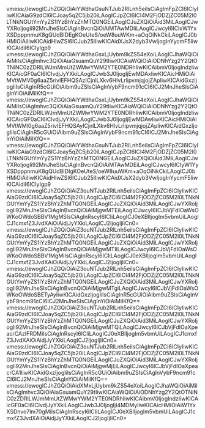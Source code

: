 vmess://ewogICJhZGQiOiAiYWdhaGsuNTJub2RlLnh5eiIsCiAgImFpZCI6ICIyIiwKICAiaG9zdCI6ICJoay5qZC5jb20iLAogICJpZCI6ICI4M2FjODZjZC05M2I0LTNkNGUtYmYyZS1lYzBhYzZhMTQ0NGEiLAogICJuZXQiOiAid3MiLAogICJwYXRoIjogIi92MnJheSIsCiAgInBvcnQiOiAiMTAwMDIiLAogICJwcyI6ICIxW1YxXSDpppnmuK8gQUdBIDEgKOeUteS/oeW8uuWKm+aOqOiNkCkiLAogICJ0bHMiOiAiIiwKICAidHlwZSI6ICJub25lIiwKICAidXJsX2dyb3VwIjogInYycmF5IiwKICAidiI6ICIyIgp9
vmess://ewogICJhZGQiOiAiYWdhaGsxLjUybm9kZS54eXoiLAogICJhaWQiOiAiMiIsCiAgImhvc3QiOiAiaGsuamQuY29tIiwKICAiaWQiOiAiODNhYzg2Y2QtOTNiNC0zZDRlLWJmMmUtZWMwYWM2YTE0NDRhIiwKICAibmV0IjogIndzIiwKICAicGF0aCI6ICIvdjJyYXkiLAogICJwb3J0IjogIjEwMDAxIiwKICAicHMiOiAiMVtWMV0g6aaZ5rivIEFHQSAzICjnlLXkv6HlvLrlipvmjqjojZApIiwKICAidGxzIjogIiIsCiAgInR5cGUiOiAibm9uZSIsCiAgInVybF9ncm91cCI6ICJ2MnJheSIsCiAgInYiOiAiMiIKfQ==
vmess://ewogICJhZGQiOiAiYWdhaGsxLjUybm9kZS54eXoiLAogICJhaWQiOiAiMiIsCiAgImhvc3QiOiAiaGsuamQuY29tIiwKICAiaWQiOiAiODNhYzg2Y2QtOTNiNC0zZDRlLWJmMmUtZWMwYWM2YTE0NDRhIiwKICAibmV0IjogIndzIiwKICAicGF0aCI6ICIvdjJyYXkiLAogICJwb3J0IjogIjEwMDAwIiwKICAicHMiOiAiMVtWMl0g6aaZ5rivIEFHQSAyICjnlLXkv6HlvLrlipvmjqjojZApIiwKICAidGxzIjogIiIsCiAgInR5cGUiOiAibm9uZSIsCiAgInVybF9ncm91cCI6ICJ2MnJheSIsCiAgInYiOiAiMiIKfQ==
vmess://ewogICJhZGQiOiAiYWdhaGsuNTJub2RlLnh5eiIsCiAgImFpZCI6ICIyIiwKICAiaG9zdCI6ICJoay5qZC5jb20iLAogICJpZCI6ICI4M2FjODZjZC05M2I0LTNkNGUtYmYyZS1lYzBhYzZhMTQ0NGEiLAogICJuZXQiOiAid3MiLAogICJwYXRoIjogIi92MnJheSIsCiAgInBvcnQiOiAiMTAwMDEiLAogICJwcyI6ICIyW1YyXSDpppnmuK8gQUdBIDIgKOeUteS/oeW8uuWKm+aOqOiNkCkiLAogICJ0bHMiOiAiIiwKICAidHlwZSI6ICJub25lIiwKICAidXJsX2dyb3VwIjogInYycmF5IiwKICAidiI6ICIyIgp9
vmess://ewogICJhZGQiOiAiZ3ouNTJub2RlLnh5eiIsCiAgImFpZCI6ICIyIiwKICAiaG9zdCI6ICJoay5qZC5jb20iLAogICJpZCI6ICI4M2FjODZjZC05M2I0LTNkNGUtYmYyZS1lYzBhYzZhMTQ0NGEiLAogICJuZXQiOiAid3MiLAogICJwYXRoIjogIi92MnJheSIsCiAgInBvcnQiOiAiMjgwMTEiLAogICJwcyI6ICJbVjFdIOaWsOWKoOWdoSBBV1MgMSIsCiAgInRscyI6ICIiLAogICJ0eXBlIjogIm5vbmUiLAogICJ1cmxfZ3JvdXAiOiAidjJyYXkiLAogICJ2IjogIjIiCn0=
vmess://ewogICJhZGQiOiAiZ3ouNTJub2RlLnh5eiIsCiAgImFpZCI6ICIyIiwKICAiaG9zdCI6ICJoay5qZC5jb20iLAogICJpZCI6ICI4M2FjODZjZC05M2I0LTNkNGUtYmYyZS1lYzBhYzZhMTQ0NGEiLAogICJuZXQiOiAid3MiLAogICJwYXRoIjogIi92MnJheSIsCiAgInBvcnQiOiAiMjgwMTIiLAogICJwcyI6ICJbVjFdIOaWsOWKoOWdoSBBV1MgMiIsCiAgInRscyI6ICIiLAogICJ0eXBlIjogIm5vbmUiLAogICJ1cmxfZ3JvdXAiOiAidjJyYXkiLAogICJ2IjogIjIiCn0=
vmess://ewogICJhZGQiOiAiZ3ouNTJub2RlLnh5eiIsCiAgImFpZCI6ICIyIiwKICAiaG9zdCI6ICJoay5qZC5jb20iLAogICJpZCI6ICI4M2FjODZjZC05M2I0LTNkNGUtYmYyZS1lYzBhYzZhMTQ0NGEiLAogICJuZXQiOiAid3MiLAogICJwYXRoIjogIi92MnJheSIsCiAgInBvcnQiOiAiMjgwMTgiLAogICJwcyI6ICJbVjFdIOaWsOWKoOWdoSBETyAyIiwKICAidGxzIjogIiIsCiAgInR5cGUiOiAibm9uZSIsCiAgInVybF9ncm91cCI6ICJ2MnJheSIsCiAgInYiOiAiMiIKfQ==
vmess://ewogICJhZGQiOiAiZ3ouNTJub2RlLnh5eiIsCiAgImFpZCI6ICIyIiwKICAiaG9zdCI6ICJoay5qZC5jb20iLAogICJpZCI6ICI4M2FjODZjZC05M2I0LTNkNGUtYmYyZS1lYzBhYzZhMTQ0NGEiLAogICJuZXQiOiAid3MiLAogICJwYXRoIjogIi92MnJheSIsCiAgInBvcnQiOiAiMjgwMTQiLAogICJwcyI6ICJbVjFdIOaXpeacrCAzIFRDMiIsCiAgInRscyI6ICIiLAogICJ0eXBlIjogIm5vbmUiLAogICJ1cmxfZ3JvdXAiOiAidjJyYXkiLAogICJ2IjogIjIiCn0=
vmess://ewogICJhZGQiOiAiZ3ouNTJub2RlLnh5eiIsCiAgImFpZCI6ICIyIiwKICAiaG9zdCI6ICJoay5qZC5jb20iLAogICJpZCI6ICI4M2FjODZjZC05M2I0LTNkNGUtYmYyZS1lYzBhYzZhMTQ0NGEiLAogICJuZXQiOiAid3MiLAogICJwYXRoIjogIi92MnJheSIsCiAgInBvcnQiOiAiMjgwMjEiLAogICJwcyI6ICJbVjFdIOaXpeacrCA1IiwKICAidGxzIjogIiIsCiAgInR5cGUiOiAibm9uZSIsCiAgInVybF9ncm91cCI6ICJ2MnJheSIsCiAgInYiOiAiMiIKfQ==
vmess://ewogICJhZGQiOiAidXMxLjUybm9kZS54eXoiLAogICJhaWQiOiAiMiIsCiAgImhvc3QiOiAiaGsuamQuY29tIiwKICAiaWQiOiAiODNhYzg2Y2QtOTNiNC0zZDRlLWJmMmUtZWMwYWM2YTE0NDRhIiwKICAibmV0IjogIndzIiwKICAicGF0aCI6ICIvdjJyYXkiLAogICJwb3J0IjogIjI4MDMyIiwKICAicHMiOiAiW1YxXSDnvo7lm70gMiIsCiAgInRscyI6ICIiLAogICJ0eXBlIjogIm5vbmUiLAogICJ1cmxfZ3JvdXAiOiAidjJyYXkiLAogICJ2IjogIjIiCn0=
